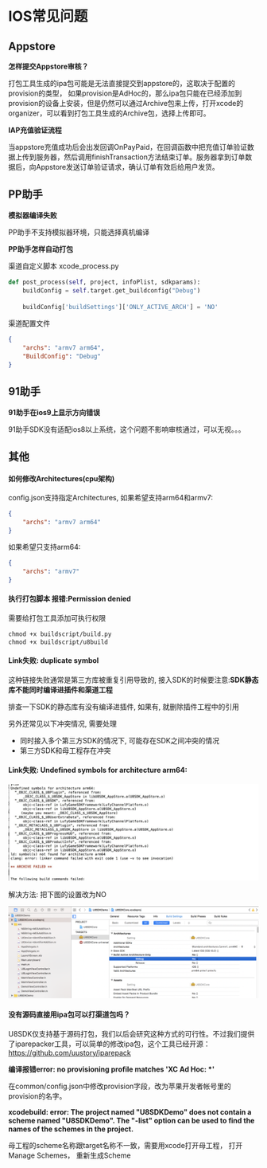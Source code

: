 IOS常见问题
=========

Appstore
---------
**怎样提交Appstore审核？**

打包工具生成的ipa包可能是无法直接提交到appstore的，这取决于配置的provision的类型， 如果provision是AdHoc的，那么ipa包只能在已经添加到provision的设备上安装，但是仍然可以通过Archive包来上传，打开xcode的organizer，可以看到打包工具生成的Archive包，选择上传即可。

**IAP充值验证流程**

当appstore充值成功后会出发回调OnPayPaid，在回调函数中把充值订单验证数据上传到服务器，然后调用finishTransaction方法结束订单。服务器拿到订单数据后，向Appstore发送订单验证请求，确认订单有效后给用户发货。

PP助手
---------

**模拟器编译失败**

PP助手不支持模拟器环境，只能选择真机编译

**PP助手怎样自动打包**

渠道自定义脚本 xcode_process.py
``` python
def post_process(self, project, infoPlist, sdkparams):
    buildConfig = self.target.get_buildconfig("Debug")

    buildConfig['buildSettings']['ONLY_ACTIVE_ARCH'] = 'NO'
```
渠道配置文件
``` json
{
	"archs": "armv7 arm64",
    "BuildConfig": "Debug"
}
```

91助手
---------
**91助手在ios9上显示方向错误**

91助手SDK没有适配ios8以上系统，这个问题不影响审核通过，可以无视。。。

其他
---------

#### 如何修改Architectures(cpu架构)

config.json支持指定Architectures,
如果希望支持arm64和armv7:
```json
{
    "archs": "armv7 arm64"
}
```
如果希望只支持arm64:
```json
{
    "archs": "armv7"
}
```

#### 执行打包脚本 报错:Permission denied

需要给打包工具添加可执行权限
```
chmod +x buildscript/build.py
chmod +x buildscript/u8build
```

#### Link失败: duplicate symbol

这种链接失败通常是第三方库被重复引用导致的, 接入SDK的时候要注意:**SDK静态库不能同时编译进插件和渠道工程**

排查一下SDK的静态库有没有编译进插件, 如果有, 就删除插件工程中的引用

另外还常见以下冲突情况, 需要处理
* 同时接入多个第三方SDK的情况下, 可能存在SDK之间冲突的情况
* 第三方SDK和母工程存在冲突

#### Link失败: Undefined symbols for architecture arm64:

![截图](images/ios_link_fail1.jpg)

解决方法: 把下图的设置改为NO

![截图](images/ios_link_fail2.png)

#### 没有源码直接用ipa包可以打渠道包吗？

U8SDK仅支持基于源码打包，我们以后会研究这种方式的可行性。不过我们提供了iparepacker工具，可以简单的修改ipa包，这个工具已经开源：https://github.com/uustory/iparepack

**编译报错error: no provisioning profile matches 'XC Ad Hoc: \*'**

在common/config.json中修改provision字段，改为苹果开发者帐号里的provision的名字。

**xcodebuild: error: The project named "U8SDKDemo" does not contain a scheme named "U8SDKDemo". The "-list" option can be used to find the names of the schemes in the project.**

母工程的scheme名称跟target名称不一致，需要用xcode打开母工程， 打开Manage Schemes， 重新生成Scheme
